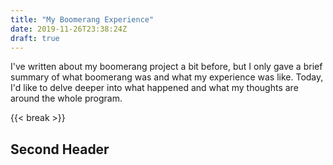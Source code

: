 ```yaml
---
title: "My Boomerang Experience"
date: 2019-11-26T23:38:24Z
draft: true
---
```


I've written about my boomerang project a bit before, but I only gave a brief summary of what boomerang was and what my experience was like.  Today, I'd like to delve deeper into what happened and what my thoughts are around the whole program.

{{< break >}}

## Second Header
